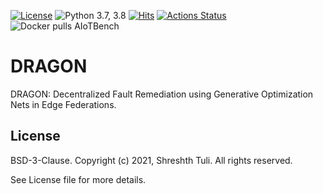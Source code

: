[![License](https://img.shields.io/badge/License-BSD%203--Clause-red.svg)](https://github.com/shreshthtuli/DRAGON/blob/master/LICENSE)
![Python 3.7, 3.8](https://img.shields.io/badge/python-3.7%20%7C%203.8-blue.svg)
[![Hits](https://hits.seeyoufarm.com/api/count/incr/badge.svg?url=https%3A%2F%2Fgithub.com%2Fshreshthtuli%2FDRAGON&count_bg=%23FFC401&title_bg=%23555555&icon=&icon_color=%23E7E7E7&title=hits&edge_flat=false)](https://hits.seeyoufarm.com)
[![Actions Status](https://github.com/shreshthtuli/DRAGON/workflows/AIoT-/badge.svg)](https://github.com/shreshthtuli/DRAGON/actions)
![Docker pulls AIoTBench](https://img.shields.io/docker/pulls/shreshthtuli/aiotbench?label=docker%20pulls%3AAIoTBench)

# DRAGON

DRAGON: Decentralized Fault Remediation using Generative Optimization Nets in Edge Federations.


## License

BSD-3-Clause. 
Copyright (c) 2021, Shreshth Tuli.
All rights reserved.

See License file for more details.
